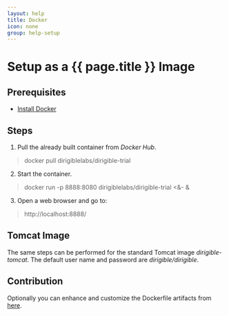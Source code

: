 ```yaml
---
layout: help
title: Docker
icon: none
group: help-setup
---
```


Setup as a {{ page.title }} Image
===


Prerequisites
---

- [Install Docker](https://docs.docker.com/engine/installation/)

Steps
---
      
1. Pull the already built container from *Docker Hub*.

> docker pull dirigiblelabs/dirigible-trial
        
2. Start the container.

> docker run -p 8888:8080 dirigiblelabs/dirigible-trial <&- &

3. Open a web browser and go to:

> http://localhost:8888/

Tomcat Image
---

The same steps can be performed for the standard Tomcat image *dirigible-tomcat*. The default user name and password are *dirigible/dirigible*.
    
Contribution
---

Optionally you can enhance and customize the Dockerfile artifacts from [here](https://github.com/eclipse/dirigible/blob/master/releng/Dockerfile-tomcat).
